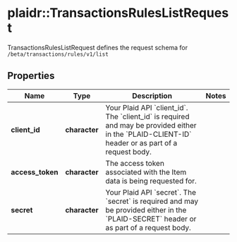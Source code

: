 # plaidr::TransactionsRulesListRequest

TransactionsRulesListRequest defines the request schema for `/beta/transactions/rules/v1/list`

## Properties
Name | Type | Description | Notes
------------ | ------------- | ------------- | -------------
**client_id** | **character** | Your Plaid API &#x60;client_id&#x60;. The &#x60;client_id&#x60; is required and may be provided either in the &#x60;PLAID-CLIENT-ID&#x60; header or as part of a request body. | 
**access_token** | **character** | The access token associated with the Item data is being requested for. | 
**secret** | **character** | Your Plaid API &#x60;secret&#x60;. The &#x60;secret&#x60; is required and may be provided either in the &#x60;PLAID-SECRET&#x60; header or as part of a request body. | 


